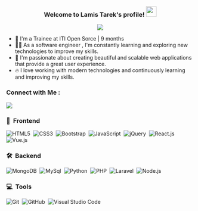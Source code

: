 

<h3 align="center">
  Welcome to Lamis Tarek's profile!
  <img src="https://media.giphy.com/media/hvRJCLFzcasrR4ia7z/giphy.gif" width="28">
</h3>

<!-- Typing SVG by DenverCoder1 - https://github.com/DenverCoder1/readme-typing-svg -->
<p align="center">
  <a href="https://github.com/DenverCoder1/readme-typing-svg"><img src="https://readme-typing-svg.herokuapp.com/?lines=FrontEnd%20Developer;Always%20Learning%20New%20Technologies&font=Fira%20Code&center=true&width=440&height=45&color=f75c7e&vCenter=true&size=22"></a>
</p> 

- 🏢 I'm a Trainee at ITI Open Sorce | 9 months
- 👩‍💻 As a software engineer , I'm constantly learning and exploring new technologies to improve my skills.
- 🚀 I'm passionate about creating beautiful and scalable web applications that provide a great user experience.
- 🔥 I love working with modern technologies and continuously learning and improving my skills.

### Connect with Me :

<a href="https://www.linkedin.com/in/lamis-tarek/" target="_blank"><img src="https://img.shields.io/badge/-Lamis%20Tarek-0077B5?style=for-the-badge&logo=Linkedin&logoColor=white"/></a>
### 🎨 &nbsp;Frontend
![HTML5](https://img.shields.io/badge/-HTML5-05122A?style=flat&logo=HTML5)&nbsp;
![CSS3](https://img.shields.io/badge/-CSS3-05122A?style=flat&logo=CSS3&logoColor=1572B6)&nbsp;
![Bootstrap](https://img.shields.io/badge/-Bootstrap-05122A?style=flat&logo=bootstrap&logoColor=563D7C)&nbsp;
![JavaScript](https://img.shields.io/badge/-JavaScript-05122A?style=flat&logo=javascript)&nbsp;
![jQuery](https://img.shields.io/badge/-jQuery-05122A?style=flat&logo=jQuery)&nbsp;
![React.js](https://img.shields.io/badge/-React-05122A?style=flat&logo=react)&nbsp;
![Vue.js](https://img.shields.io/badge/-VueJs-05122A?style=flat&logo=vue.js)&nbsp;

### 🛠 &nbsp;Backend
![MongoDB](https://img.shields.io/badge/-MongoDB-05122A?style=flat&logo=MongoDB)&nbsp;
![MySql](https://img.shields.io/badge/-MySql-05122A?style=flat&logo=MySql)&nbsp;
![Python](https://img.shields.io/badge/-Python%20-05122A?style=flat&logo=python)&nbsp;
![PHP](https://img.shields.io/badge/-Php-05122A?style=flat&logo=php&logoColor=339933)&nbsp;
![Laravel](https://img.shields.io/badge/-Laravel-05122A?style=flat&logo=laravel&logoColor=339933)&nbsp;
![Node.js](https://img.shields.io/badge/-Node.js-05122A?style=flat&logo=node.js&logoColor=339933)&nbsp;

### 💻 &nbsp;Tools
![Git](https://img.shields.io/badge/-Git-05122A?style=flat&logo=git)&nbsp;
![GitHub](https://img.shields.io/badge/-GitHub-05122A?style=flat&logo=github)&nbsp;
![Visual Studio Code](https://img.shields.io/badge/-Visual%20Studio%20Code-05122A?style=flat&logo=visual-studio-code&logoColor=007ACC)&nbsp;


